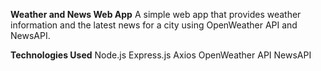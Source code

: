 **Weather and News Web App**
A simple web app that provides weather information and the latest news for a city using OpenWeather API and NewsAPI.

**Technologies Used**
Node.js
Express.js
Axios
OpenWeather API
NewsAPI
